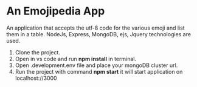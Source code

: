 # An Emojipedia App
An application that accepts the utf-8 code for the various emoji and list them in a table. NodeJs, Express, MongoDB, ejs, Jquery technologies are used.

1. Clone the project.
2. Open in vs code and run **npm install** in terminal.
3. Open .development.env file and place your mongoDB cluster url.
4. Run the project with command **npm start** it will start application on localhost://3000 
